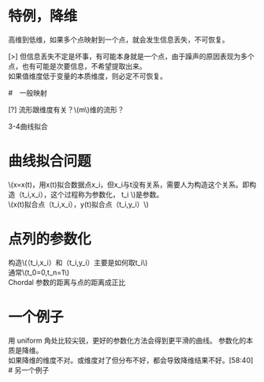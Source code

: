 

# 特例，降维    

高维到低维，如果多个点映射到一个点，就会发生信息丢失，不可恢复。  　　　

[>] 但信息丢失不定是坏事，有可能本身就是一个点，由于躁声的原因表现为多个点，也有可能是次要信息，不希望提取出­来。   
如果值维度低于变量的本质维度，则必定不可恢复。      

#　一般映射　　　　 

[?] 流形跟维度有关？\\(m\\)维的流形？   

3-4曲线拟合   
# 曲线拟合问题    
\\(x=x(t)，用x(t)拟合数据点x_i，但x_i与t没有关系，需要人为构造这个关系。即构造（t_i,x_i），这个过程称为参数化， t_i \\)是参数。    
\\(x(t)拟合点（t_i,x_i），y(t)拟合点（t_i,y_i）\\)    

# 点列的参数化    
构造\\(（t_i,x_i）和（t_i,y_i）主要是如何取t_i\\)   
通常\\(t_0=0,t_n=1\\)    
Chordal 参数的距离与点的距离成正比    

# 一个例子    
用 uniform 角处比较尖锐，更好的参数化方法会得到更平滑的曲线。
参数化的本质是降维。    
如果降维的维度不对。或维度对了但分布不好，都会导致降维结果不好。[58:40] # 另一个例子